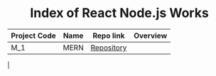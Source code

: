 
<h1 align="center">Index of React Node.js Works</h1>  
  
  | Project Code | Name     | Repo link                                                      |           Overview                  |
  |--------------|:--------:|:--------------------------------------------------------------:|------------------------------------:|
  |M_1       | MERN | [Repository](https://github.com/osmancbk/P1_MERN)|                     |
  |


